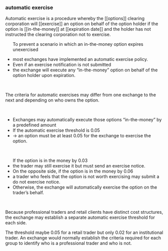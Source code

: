 ### automatic exercise

Automatic exercise is a procedure whereby the [[options]] clearing corporation will [[exercise]] an option on behalf of the option holder if the option is [[in-the-money]] at [[expiration date]] and the holder has not instructed the clearing corporation not to exercise.

<ul>
<p>To prevent a scenario in which an in-the-money option expires unexercised</p>

<li>most exchanges have implemented an automatic exercise policy.</li>

<li>Even if an exercise notification is not submitted</li>
<li>the exchange will execute any “in-the-money” option on behalf of the option holder upon expiration.</li></ul><br>
<p>The criteria for automatic exercises may differ from one exchange to the next and depending on who owns the option.</p><br>
<ul>
<li>Exchanges may automatically execute those options “in-the-money” by a predefined amount</li>
<li>If the automatic exercise threshold is 0.05</li>
<li>-> an option must be at least 0.05 for the exchange to exercise the option. </li></ul><br>

<ul>
If the option is in the money by 0.03
<li>the trader may still exercise it but must send an exercise notice.</li>
<li>On the opposite side, if the option is in the money by 0.06</li>
<li>a trader who feels that the option is not worth exercising may submit a do not exercise notice.</li>
<li>Otherwise, the exchange will automatically exercise the option on the trader’s behalf.</li></ul><br>
<p>Because professional traders and retail clients have distinct cost structures, the exchange may establish a separate automatic exercise threshold for each side.</p>

<p>The threshold maybe 0.05 for a retail trader but only 0.02 for an institutional trader.
An exchange would normally establish the criteria required for each group to identify who is a professional trader and who is not.</p>